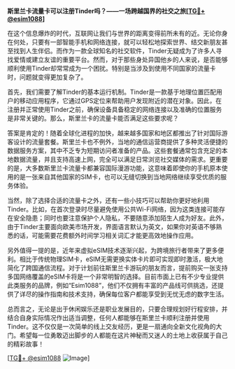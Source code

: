 **斯里兰卡流量卡可以注册Tinder吗？——一场跨越国界的社交之旅[[TG💪+ @esim1088](https://t.me/s/esim1088)]**

在这个信息爆炸的时代，互联网让我们与世界的距离变得前所未有的近。无论你身在何处，只要有一部智能手机和网络连接，就可以轻松地探索世界、结交新朋友甚至找到人生伴侣。而作为一款全球知名的社交软件，Tinder无疑成为了许多人寻找爱情或建立友谊的重要平台。然而，对于那些身处异国他乡的人来说，是否能够顺利使用Tinder却常常成为一个困扰。特别是当涉及到使用不同国家的流量卡时，问题就变得更加复杂了。

首先，我们需要了解Tinder的基本运行机制。Tinder是一款基于地理位置匹配用户的移动应用程序，它通过GPS定位来帮助用户发现附近的潜在对象。因此，在注册并正常使用Tinder之前，确保设备具备稳定的网络连接以及准确的位置服务是非常关键的。那么，斯里兰卡的流量卡能否满足这些要求呢？

答案是肯定的！随着全球化进程的加快，越来越多国家和地区都推出了针对国际游客设计的流量套餐。斯里兰卡也不例外，当地的通信运营商提供了多种灵活便捷的数据服务方案，其中不乏专为短期访问者准备的产品。这些套餐通常包含充足的本地数据流量，并且支持高速上网，完全可以满足日常浏览社交媒体的需求。更重要的是，大多数斯里兰卡流量卡都兼容国际漫游功能，这意味着即使你的手机原本使用的是一张来自其他国家的SIM卡，也可以无缝切换到当地网络继续享受优质的服务体验。

当然，除了选择合适的流量卡之外，还有一些小技巧可以帮助你更好地利用Tinder。比如，在首次登录时尽量避免使用公共Wi-Fi网络，因为这类连接可能存在安全隐患；同时也要注意保护个人隐私，不要随意添加陌生人成为好友。此外，由于Tinder主要面向欧美市场开发，界面语言默认为英文，如果你对英语不够熟悉的话，可能需要花费额外时间学习相关词汇才能更高效地操作应用。

另外值得一提的是，近年来虚拟eSIM技术逐渐兴起，为跨境旅行者带来了更多便利。相比于传统物理SIM卡，eSIM无需更换实体卡片即可实现即时激活，极大地简化了跨国通信流程。对于计划前往斯里兰卡游玩的朋友而言，提前购买一张支持多国网络覆盖的eSIM卡将是一个非常明智的选择。目前市面上已有不少专业提供此类服务的品牌，例如“Esim1088”，他们不仅拥有丰富的产品线可供挑选，还提供了详尽的操作指南和技术支持，确保每位客户都能享受到无忧无虑的数字生活。

总而言之，无论是出于休闲娱乐还是职业发展目的，只要合理规划好行程安排，并结合自身实际情况作出适当调整，任何人都能够在斯里兰卡顺利注册并使用Tinder。这不仅仅是一次简单的线上交友经历，更是一扇通向全新文化视角的大门。希望每一位勇敢迈出脚步的人都能在这片神秘而又迷人的土地上收获属于自己的精彩故事！

[[TG💪+ @esim1088](https://t.me/s/esim1088) ![Image](https://i.postimg.cc/4NQfJmqS/Snipaste-2025-05-13-00-14-12.png)]